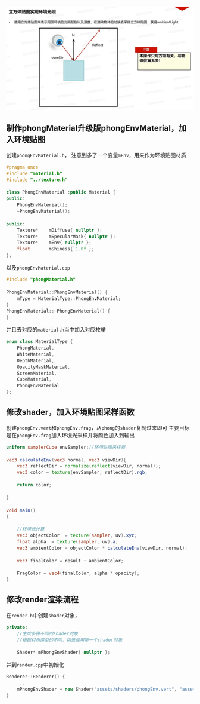 ![输入图片说明](/imgs/2025-02-17/xAfktXtFY4krilcj.png)

## 制作phongMaterial升级版phongEnvMaterial，加入环境贴图
创建`phongEnvMaterial.h`，
注意到多了一个变量`mEnv`，用来作为环境贴图材质
```cpp
#pragma once
#include "material.h"
#include "../texture.h"

class PhongEnvMaterial :public Material {
public:
	PhongEnvMaterial();
	~PhongEnvMaterial();

public:
	Texture*	mDiffuse{ nullptr };
	Texture*	mSpecularMask{ nullptr };
	Texture*	mEnv{ nullptr };
	float		mShiness{ 1.0f };
};
```
以及`phongEnvMaterial.cpp`
```cpp
#include "phongMaterial.h"

PhongEnvMaterial::PhongEnvMaterial() {
	mType = MaterialType::PhongEnvMaterial;
}
PhongEnvMaterial::~PhongEnvMaterial() {
}
```
并且去对应的`material.h`当中加入对应枚举
```cpp
enum class MaterialType {
	PhongMaterial,
	WhiteMaterial,
	DepthMaterial,
	OpacityMaskMaterial,
	ScreenMaterial,
	CubeMaterial,
	PhongEnvMaterial
};
```

## 修改shader，加入环境贴图采样函数
创建`phongEnv.vert`和`phongEnv.frag`，从`phong`的`shader`复制过来即可
主要目标是在`phongEnv.frag`加入环境光采样并将颜色加入到输出
```glsl
uniform samplerCube envSampler;//环境贴图采样器

vec3 calculateEnv(vec3 normal, vec3 viewDir){
	vec3 reflectDir = normalize(reflect(viewDir, normal));
	vec3 color = texture(envSampler, reflectDir).rgb;

	return color;

}

void main()
{
	...
	//环境光计算
	vec3 objectColor  = texture(sampler, uv).xyz;
	float alpha  = texture(sampler, uv).a;
	vec3 ambientColor = objectColor * calculateEnv(viewDir, normal);

	vec3 finalColor = result + ambientColor;

	FragColor = vec4(finalColor, alpha * opacity);
}
```
## 修改render渲染流程
在`render.h`中创建`shader`对象，
```cpp
private:
	//生成多种不同的shader对象
	//根据材质类型的不同，挑选使用哪一个shader对象
	
	Shader* mPhongEnvShader{ nullptr };
```
并到`render.cpp`中初始化
```cpp
Renderer::Renderer() {
	...
	mPhongEnvShader = new Shader("assets/shaders/phongEnv.vert", "assets/shaders/phongEnv.frag");
}
```
<!--stackedit_data:
eyJoaXN0b3J5IjpbNzU3MTY3NDk2LC00NzIxNDY5MzUsLTE2ND
Y2MTUzMDcsLTk4NzE2OTI2NiwtMjA4ODc0NjYxMl19
-->